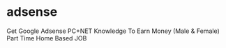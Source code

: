 # adsense
Get Google Adsense PC+NET Knowledge To Earn Money (Male &amp; Female) Part Time Home Based JOB

